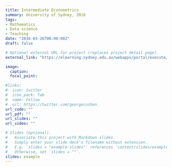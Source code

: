 ```yaml
---
title: Intermediate Econometrics
summary: University of Sydney, 2016
tags:
- Mathematics
- Data science
- Teaching
date: "2016-03-26T00:00:00Z"
draft: false

# Optional external URL for project (replaces project detail page).
external_link: "https://elearning.sydney.edu.au/webapps/portal/execute/tabs/tabAction?tab_tab_group_id=_26_1"

image:
  caption:
  focal_point:

#links:
#- icon: twitter
#  icon_pack: fab
#  name: Follow
#  url: https://twitter.com/georgecushen
url_code: ""
url_pdf: ""
url_slides: ""
url_video: ""

# Slides (optional).
#   Associate this project with Markdown slides.
#   Simply enter your slide deck's filename without extension.
#   E.g. `slides = "example-slides"` references `content/slides/example-slides.md`.
#   Otherwise, set `slides = ""`.
slides: example
---
```


